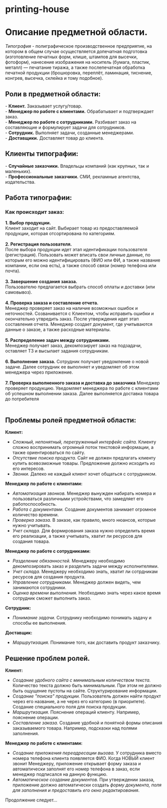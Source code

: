 # printing-house

<h1><b>Описание предметной области.</b></h1>

<i>Типография</i> - полиграфическое производственное предприятие, на котором в общем случае осуществляется допечатная подготовка (изготовление печатных форм, клише, штампов для высечки, фотоформ), нанесение изображения на носитель (бумага, пластик, металл) — печатание тиража, а также послепечатная обработка печатной продукции (брошюровка, переплёт, ламинация, тиснение, конгрев, высечка, склейка и тому подобное).

<h2>Роли в предметной области:</h2>
- <b>Клиент.</b> Заказывает услугу/товар.<br>
- <b>Менеджер по работе с клиентами.</b> Обрабатывает и подтверждает заказ.<br>
- <b>Менеджер по работе с сотрудниками.</b> Разбивает заказ на составляющие и формулирует задачи для сотрудников.<br>
- <b>Сотрудник.</b> Выполняет задачи, созданные менеджерами.<br>
- <b>Доставщики.</b> Доставляет товар до клиента.<br>

<h2>Клиенты типографии:</h2>
- <b>Случайные заказчики.</b> Владельцы компаний (как крупных, так и маленьких).<br>
- <b>Профессиональные заказчики.</b> СМИ, рекламные агентства, издательства.<br>

<h2>Работа типографии:</h2>

<h3><b>Как происходит заказ:</b></h3>

<b>1. Выбор продукции.</b><br>
Клиент заходит на сайт. Выбирает товар из предоставляемой продукции, которая отсортирована по категориям.<br><br>
<b>2. Регистрация пользователя.</b><br>
После выбора продукции идет этап идентификации пользователя (регистрация). Пользовать может вписать свои личные данные, по которым его можно идентифицировать (ФИО или ФИ, а также название компании, если она есть), а также способ связи (номер телефона или почта).<br><br>
<b>3. Завершение создания заказа.</b><br>
Пользователю предлагается выбрать способ оплаты и доставки (или самовывоз).<br><br>
<b>4. Проверка заказа и составление отчета.</b><br>
Менеджер проверяет заказ на наличие возможных ошибок и неточностей. Созванивается с Клиентом, чтобы исправить ошибки и окончательно утвредить заказ. После утверждения идет этап составления отчета. Менеджер создает документ, где учитываются данные о заказе, а также расходные материалы.<br><br>
<b>5. Распределение задач между сотрудниками.</b><br>
Менеджер получает заказ, декомпозирует заказ на подзадачи, оставляет ТЗ и высылает задания сотрудникам.<br><br>
<b>6. Выполнение заказа.</b>
Сотрудник получает уведомление о новой задаче. Далее сотрудник ее выполняет и уведомляет об этом менеджера через приложение.<br><br>
<b>7. Проверка выполненного заказа и доставка до заказчика</b>
Менеджер проверяет продукцию. Уведомляет менеджера по работе с клиентами об успешном выполнении заказа. Далее выполняется доставка товара до потребителя<br><br>

<h2>Проблемы ролей предметной области:</h2>

<b>Клиент:</b>
- <i>Сложный, непонятный, перегруженный интерфейс сайта.</i>
Клиенту сложно воспринимать огромный поток текстовой информации, а также ориентироваться по сайту.<br>
- <i>Отсутствие поиска продукта.</i>
Сайт не должен предлагать клиенту купить всевозможные товары. Предложение должно исходить из его интересов.<br>
- <i>Звонки.</i>
Далеко не каждый клиент хочет общаться с сотрудником.<br>

<b>Менеджер по работе с клиентами:</b><br>
- <i>Автоматизация звонков.</i>
Менеджер вынужден набирать номера и пользоваться различными устройствами, что замедляет его работоспособность.<br>
- <i>Работа с документами.</i>
Создание документов занимает огромное количество времени.<br>
- <i>Проверка заказа.</i>
В заказе, как правило, много нюансов, которые нужно учитывать.<br>
- <i>Учет склада.</i>
Для формирования заказа нужно определить время его реализации, а также учитывать, хватит ли ресурсов для создания товара.<br>

<b>Менеджер по работе с сотрудниками:</b>
- <i>Разделение обязанностей.</i>
Менеджеру необходимо декомпозировать заказ и разделить задачи между исполнителями.<br>
- <i>Учет склада.</i>
Менеджеру необходимо знать, хватит ли сотрдникам ресурсов для создания продукта.<br>
- <i>Управление сотрудниками.</i>
Менеджер должен видеть, чем занимаются сотрудники.<br>
- <i>Оценка времени выполнения.</i>
Необходимо знать через какое время сотрудник сможет выполнить заказ.<br>

<b>Сотрудник:</b><br>
- <i>Понимание задачи.</i>
Сотруднику необходимо понимать задачу и способы ее выполнения.<br>

<b>Доставщик:</b><br>
- <i>Маршрутизация.</i>
Понимание того, как доставить продукт заказчику.<br>

<h2>Решение проблем ролей.</h2>

<b>Клиент:</b><br>
- <i>Создание удобного сайта с минимальным количеством текста.</i>
Количество текста должно быть минимальным. При этом не должно быть ощущение пустоты на сайте.
Структурирование информации.<br>
- <i>Создание "поиска" продукции.</i>
Пользователь должен найти продукт через его название, а не через его категорию (в приоритете). Создание специального поля для поиска продукции.<br>
- <i>Маршрутизация.</i>
Пояснение операций клиенту. Например, пояснение операции.<br>
- <i>Составление заказа.</i>
Создание удобной и понятной формы описания заказываемого товара. Например, подсказки над полями заполнения.<br>

<b>Менеджер по работе с клиентами:</b><br>
- <i>Создание приложения переадресации вызова.</i>
У сотрудника вместо номера телефона клиента появляется ФИО. Когда НОВЫЙ клиент звонит Менеджеру, приложение открывает форму заказа и автоматически заполнят его номер телефона в заказ, если менеджер подписался на данную функцию.<br>
- <i>Автоматическое создание документов.</i>
При утверждении заказа, приложение должно автоматически создать <i>форму документа, поля для заполнения и предоставить его окно редактирования</i>.<br>

Продолжение следует...














